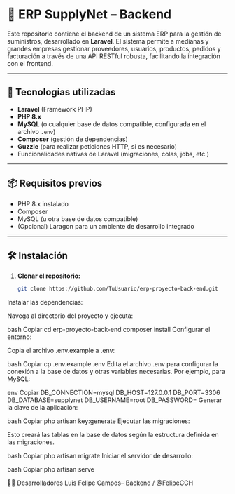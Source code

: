 # 🏢 ERP SupplyNet – Backend

Este repositorio contiene el backend de un sistema ERP para la gestión de suministros, desarrollado en **Laravel**. El sistema permite a medianas y grandes empresas gestionar proveedores, usuarios, productos, pedidos y facturación a través de una API RESTful robusta, facilitando la integración con el frontend.

---

## 🚀 Tecnologías utilizadas

- **Laravel** (Framework PHP)
- **PHP 8.x**
- **MySQL** (o cualquier base de datos compatible, configurada en el archivo `.env`)
- **Composer** (gestión de dependencias)
- **Guzzle** (para realizar peticiones HTTP, si es necesario)
- Funcionalidades nativas de Laravel (migraciones, colas, jobs, etc.)

---

## 📦 Requisitos previos

- PHP 8.x instalado
- Composer
- MySQL (u otra base de datos compatible)
- (Opcional) Laragon para un ambiente de desarrollo integrado

---

## 🛠️ Instalación

1. **Clonar el repositorio:**

   ```bash
   git clone https://github.com/TuUsuario/erp-proyecto-back-end.git
Instalar las dependencias:

Navega al directorio del proyecto y ejecuta:

bash
Copiar
cd erp-proyecto-back-end
composer install
Configurar el entorno:

Copia el archivo .env.example a .env:

bash
Copiar
cp .env.example .env
Edita el archivo .env para configurar la conexión a la base de datos y otras variables necesarias. Por ejemplo, para MySQL:

env
Copiar
DB_CONNECTION=mysql
DB_HOST=127.0.0.1
DB_PORT=3306
DB_DATABASE=supplynet
DB_USERNAME=root
DB_PASSWORD=
Generar la clave de la aplicación:

bash
Copiar
php artisan key:generate
Ejecutar las migraciones:

Esto creará las tablas en la base de datos según la estructura definida en las migraciones.

bash
Copiar
php artisan migrate
Iniciar el servidor de desarrollo:

bash
Copiar
php artisan serve

👨‍💻 Desarrolladores
Luis Felipe Campos– Backend / @FelipeCCH

